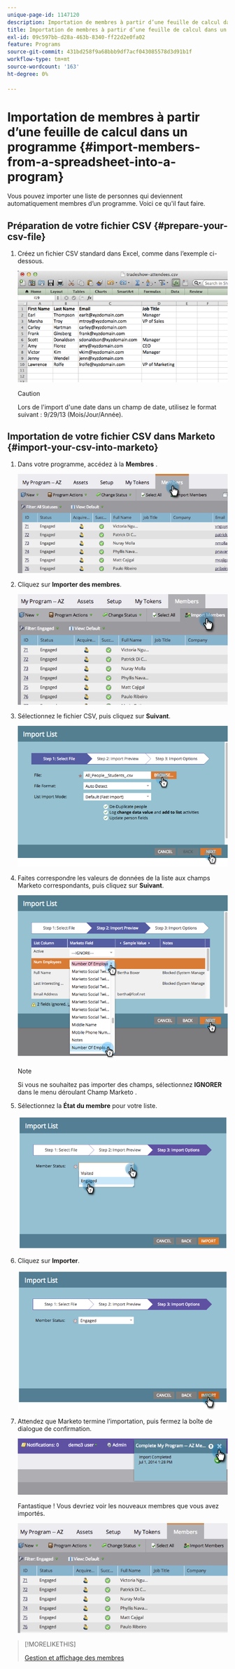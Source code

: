 ```yaml
---
unique-page-id: 1147120
description: Importation de membres à partir d’une feuille de calcul dans un programme - Documents Marketo - Documentation du produit
title: Importation de membres à partir d’une feuille de calcul dans un programme
exl-id: 09c597bb-d28a-463b-8340-ff22d2e0fa02
feature: Programs
source-git-commit: 431bd258f9a68bbb9df7acf043085578d3d91b1f
workflow-type: tm+mt
source-wordcount: '163'
ht-degree: 0%

---
```


# Importation de membres à partir d’une feuille de calcul dans un programme {#import-members-from-a-spreadsheet-into-a-program}

Vous pouvez importer une liste de personnes qui deviennent automatiquement membres d’un programme. Voici ce qu&#39;il faut faire.

## Préparation de votre fichier CSV {#prepare-your-csv-file}

1. Créez un fichier CSV standard dans Excel, comme dans l’exemple ci-dessous.

   ![](assets/image2014-9-18-14-3a33-3a4.png)

   >[!CAUTION]
   >
   >Lors de l&#39;import d&#39;une date dans un champ de date, utilisez le format suivant : 9/29/13 (Mois/Jour/Année).

## Importation de votre fichier CSV dans Marketo {#import-your-csv-into-marketo}

1. Dans votre programme, accédez à la **Membres** .

   ![](assets/image2014-9-18-15-3a3-3a57.png)

1. Cliquez sur **Importer des membres**.

   ![](assets/image2014-9-18-15-3a38-3a14.png)

1. Sélectionnez le fichier CSV, puis cliquez sur **Suivant**.

   ![](assets/importlist1.png)

1. Faites correspondre les valeurs de données de la liste aux champs Marketo correspondants, puis cliquez sur **Suivant**.

   ![](assets/importlist12.png)

   >[!NOTE]
   >
   >Si vous ne souhaitez pas importer des champs, sélectionnez **IGNORER** dans le menu déroulant Champ Marketo .

1. Sélectionnez la **État du membre** pour votre liste.

   ![](assets/image2014-9-18-15-3a41-3a32.png)

1. Cliquez sur **Importer**.

   ![](assets/image2014-9-18-15-3a44-3a19.png)

1. Attendez que Marketo termine l’importation, puis fermez la boîte de dialogue de confirmation.

   ![](assets/image2014-9-18-15-3a44-3a37.png)

   Fantastique ! Vous devriez voir les nouveaux membres que vous avez importés.

   ![](assets/image2014-9-18-15-3a45-3a16.png)

>[!MORELIKETHIS]
>
>[Gestion et affichage des membres](/help/marketo/product-docs/core-marketo-concepts/programs/working-with-programs/manage-and-view-members.md)
